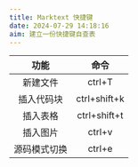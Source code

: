 ```yaml
---
title: Marktext 快捷键
date: 2024-07-29 14:18:16
aim: 建立一份快捷键自查表
---
```


| 功能     | 命令           |
|:------:|:------------:|
| 新建文件   | ctrl+T       |
| 插入代码块  | ctrl+shift+k |
| 插入表格   | ctrl+shift+t |
| 插入图片   | ctrl+v       |
| 源码模式切换 | ctrl+e       |


